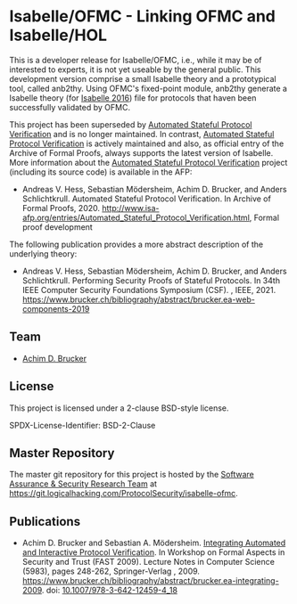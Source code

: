 # Isabelle/OFMC - Linking OFMC and Isabelle/HOL

This is a developer release for Isabelle/OFMC, i.e., while it may be
of interested to experts, it is not yet useable by the general
public. This development version comprise a small Isabelle
theory and a prototypical tool, called anb2thy. Using OFMC's
fixed-point module, anb2thy generate a Isabelle theory (for 
 [Isabelle 2016](http://isabelle.in.tum.de/website-Isabelle2016/index.html)) 
file for protocols that haven been successfully validated by OFMC. 

This project has been superseded by [Automated Stateful Protocol
Verification](https://www.isa-afp.org/entries/Automated_Stateful_Protocol_Verification.html)
and is no longer maintained. In contrast, [Automated Stateful Protocol
Verification](https://www.isa-afp.org/entries/Automated_Stateful_Protocol_Verification.html)
is actively maintained and also, as official entry of the Archive of
Formal Proofs, always supports the latest version of Isabelle. More
information about the [Automated Stateful Protocol
Verification](https://www.isa-afp.org/entries/Automated_Stateful_Protocol_Verification.html)
project (including its source code) is available in the AFP:

* Andreas V. Hess, Sebastian Mödersheim, Achim D. Brucker, and Anders
  Schlichtkrull. Automated Stateful Protocol Verification. In Archive 
  of Formal Proofs, 2020. 
  <http://www.isa-afp.org/entries/Automated_Stateful_Protocol_Verification.html>, 
  Formal proof development

The following publication provides a more abstract description of the
underlying theory:

* Andreas V. Hess, Sebastian Mödersheim, Achim D. Brucker, and Anders
  Schlichtkrull. Performing Security Proofs of Stateful Protocols. In
  34th IEEE Computer Security Foundations Symposium (CSF). , IEEE,
  2021.
  https://www.brucker.ch/bibliography/abstract/brucker.ea-web-components-2019


## Team 

* [Achim D. Brucker](http://www.brucker.ch/)

## License

This project is licensed under a 2-clause BSD-style license.

SPDX-License-Identifier: BSD-2-Clause

## Master Repository

The master git repository for this project is hosted by the [Software
Assurance & Security Research Team](https://logicalhacking.com) at
<https://git.logicalhacking.com/ProtocolSecurity/isabelle-ofmc>.

## Publications

* Achim D. Brucker and Sebastian A. Mödersheim. [Integrating Automated 
  and Interactive Protocol Verification](https://www.brucker.ch/bibliography/download/2009/brucker.ea-integrating-2009.pdf). 
  In Workshop on Formal Aspects in Security and Trust (FAST 2009). Lecture 
  Notes in Computer Science (5983), pages 248-262, Springer-Verlag , 2009. 
  https://www.brucker.ch/bibliography/abstract/brucker.ea-integrating-2009.
  doi: [10.1007/978-3-642-12459-4_18](http://dx.doi.org/10.1007/978-3-642-12459-4_18)

